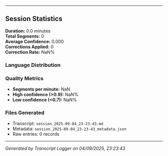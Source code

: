 

---

## Session Statistics

**Duration:** 0.0 minutes  
**Total Segments:** 0  
**Average Confidence:** 0.000  
**Corrections Applied:** 0  
**Correction Rate:** NaN%

### Language Distribution


### Quality Metrics
- **Segments per minute:** NaN
- **High confidence (>0.9):** NaN%
- **Low confidence (<0.7):** NaN%

### Files Generated
- Transcript: `session_2025-09-04_23-23-43.md`
- Metadata: `session_2025-09-04_23-23-43_metadata.json`
- Raw entries: 0 records

---
*Generated by Transcript Logger on 04/09/2025, 23:23:43*
